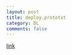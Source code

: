 ```yaml
---
layout: post
title: deploy.prototxt
category: DL
comments: false
---
```


[link](https://github.com/BVLC/caffe/wiki/Using-a-Trained-Network:-Deploy)
